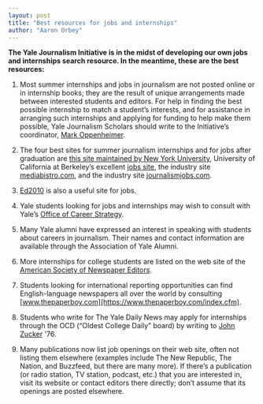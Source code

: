 ```yaml
---
layout: post
title: "Best resources for jobs and internships"
author: "Aaron Orbey"
---
```


__The Yale Journalism Initiative is in the midst of developing our own jobs and internships search resource. In the meantime, these are the best resources:__

 
1. Most summer internships and jobs in journalism are not posted online or in internship books; they are the result of unique arrangements made between interested students and editors. For help in finding the best possible internship to match a student’s interests, and for assistance in arranging such internships and applying for funding to help make them possible, Yale Journalism Scholars should write to the Initiative’s coordinator, [Mark Oppenheimer](mailto:mark.oppenheimer@yale.edu).

2. The four best sites for summer journalism internships and for jobs after graduation are [this site maintained by New York University](https://journalism.nyu.edu/career-services/fellowships-and-annual-programs/), University of California at Berkeley’s excellent [jobs site](https://journalism.berkeley.edu/jobs/), the industry site [mediabistro.com](https://www.mediabistro.com/), and the industry site [journalismjobs.com](http://www.journalismjobs.com/index.php).

3. [Ed2010](http://ed2010.com/) is also a useful site for jobs.

4. Yale students looking for jobs and internships may wish to consult with Yale’s [Office of Career Strategy](http://ocs.yale.edu/). 

5. Many Yale alumni have expressed an interest in speaking with students about careers in journalism. Their names and contact information are available through the Association of Yale Alumni.

6. More internships for college students are listed on the web site of the [American Society of Newspaper Editors](http://asne.org/).

7. Students looking for international reporting opportunities can find English-language newspapers all over the world by consulting [www.thepaperboy.com](https://www.thepaperboy.com/index.cfm).

8. Students who write for The Yale Daily News may apply for internships through the OCD (“Oldest College Daily” board) by writing to [John Zucker](mailto:john.w.zucker@abc.com) '76.

9. Many publications now list job openings on their web site, often not listing them elsewhere (examples include The New Republic, The Nation, and Buzzfeed, but there are many more). If there’s a publication (or radio station, TV station, podcast, etc.) that you are interested in, visit its website or contact editors there directly; don’t assume that its openings are posted elsewhere.
